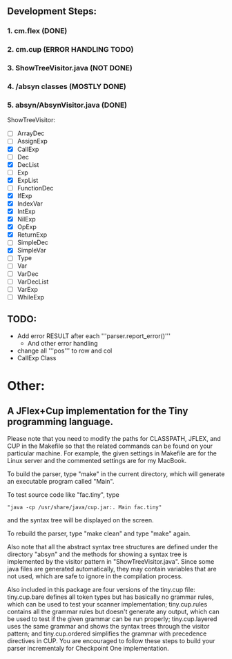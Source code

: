
## Development Steps:
### 1. cm.flex (DONE)
### 2. cm.cup (ERROR HANDLING TODO)
### 3. ShowTreeVisitor.java  (NOT DONE)
### 4. /absyn classes (MOSTLY DONE)
### 5. absyn/AbsynVisitor.java (DONE)
 
 ShowTreeVisitor: 
 - [ ]  ArrayDec
 - [ ]  AssignExp
 - [x]  CallExp
 - [ ]  Dec
 - [x]  DecList
 - [ ]  Exp
 - [x]  ExpList
 - [ ]  FunctionDec
 - [x]  IfExp
 - [x]  IndexVar
 - [x]  IntExp
 - [x]  NilExp
 - [x]  OpExp
 - [x]  ReturnExp
 - [ ]  SimpleDec
 - [x]  SimpleVar
 - [ ]  Type
 - [ ]  Var
 - [ ]  VarDec
 - [ ]  VarDecList
 - [ ]  VarExp
 - [ ]  WhileExp

## TODO: 
- Add error RESULT after each '''parser.report_error()'''
  - And other error handling
- change all '''pos''' to row and col
- CallExp Class

# Other: 

## A JFlex+Cup implementation for the Tiny programming language.

  Please note that you need to modify the paths for CLASSPATH, JFLEX, and CUP in 
the Makefile so that the related commands can be found on your particular 
machine.  For example, the given settings in Makefile are for the Linux 
server and the commented settings are for my MacBook.

  To build the parser, type "make" in the current directory, which will 
generate an executable program called "Main".

  To test source code like "fac.tiny", type 

    "java -cp /usr/share/java/cup.jar:. Main fac.tiny" 

and the syntax tree will be displayed on the screen.

  To rebuild the parser, type "make clean" and type "make" again.

  Also note that all the abstract syntax tree structures are defined under
the directory "absyn" and the methods for showing a syntax tree is implemented
by the visitor pattern in "ShowTreeVisitor.java".  Since some java files are 
generated automatically, they may contain variables that are not used, which 
are safe to ignore in the compilation process.

  Also included in this package are four versions of the tiny.cup file: tiny.cup.bare
defines all token types but has basically no grammar rules, which can be used to test 
your scanner implementation; tiny.cup.rules contains all the grammar rules but doesn't
generate any output, which can be used to test if the given grammar can be run properly;
tiny.cup.layered uses the same grammar and shows the syntax trees through the visitor
pattern; and tiny.cup.ordered simplifies the grammar with precedence directives in CUP.
You are encouraged to follow these steps to build your parser incrementaly for Checkpoint
One implementation.
